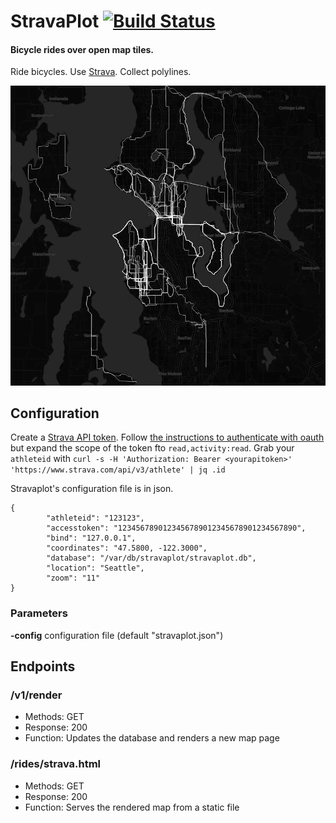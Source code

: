 # StravaPlot [![Build Status](https://travis-ci.org/eholzbach/stravaplot.svg?branch=master)](https://travis-ci.org/eholzbach/stravaplot)
#### Bicycle rides over open map tiles.

Ride bicycles. Use [Strava](https://www.strava.com). Collect polylines.

![Example](example/sea.jpg?raw=true "Seattle")

## Configuration
Create a [Strava API token](https://developers.strava.com/docs/getting-started/#account). Follow [the instructions to authenticate with oauth](https://developers.strava.com/docs/getting-started/#oauth) but expand the scope of the token fto `read,activity:read`. Grab your `athleteid` with `curl -s -H 'Authorization: Bearer <yourapitoken>' 'https://www.strava.com/api/v3/athlete' | jq .id`

Stravaplot's configuration file is in json.
```
{
        "athleteid": "123123",
        "accesstoken": "1234567890123456789012345678901234567890",
        "bind": "127.0.0.1",
        "coordinates": "47.5800, -122.3000",
        "database": "/var/db/stravaplot/stravaplot.db",
        "location": "Seattle",
        "zoom": "11"
}
```

### Parameters

  **-config** configuration file (default "stravaplot.json")

## Endpoints
### /v1/render
 - Methods: GET
 - Response: 200
 - Function: Updates the database and renders a new map page

### /rides/strava.html
  - Methods: GET
  - Response: 200
  - Function: Serves the rendered map from a static file
